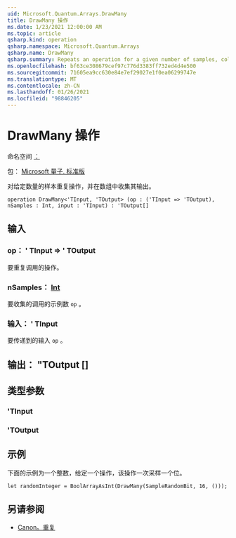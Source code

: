 ```yaml
---
uid: Microsoft.Quantum.Arrays.DrawMany
title: DrawMany 操作
ms.date: 1/23/2021 12:00:00 AM
ms.topic: article
qsharp.kind: operation
qsharp.namespace: Microsoft.Quantum.Arrays
qsharp.name: DrawMany
qsharp.summary: Repeats an operation for a given number of samples, collecting its outputs in an array.
ms.openlocfilehash: bf63ce308679cef97c776d3383ff732ed4d4e500
ms.sourcegitcommit: 71605ea9cc630e84e7ef29027e1f0ea06299747e
ms.translationtype: MT
ms.contentlocale: zh-CN
ms.lasthandoff: 01/26/2021
ms.locfileid: "98846205"
---
```

# <a name="drawmany-operation"></a>DrawMany 操作

命名空间 [：](xref:Microsoft.Quantum.Arrays)

包： [Microsoft 量子. 标准版](https://nuget.org/packages/Microsoft.Quantum.Standard)


对给定数量的样本重复操作，并在数组中收集其输出。

```qsharp
operation DrawMany<'TInput, 'TOutput> (op : ('TInput => 'TOutput), nSamples : Int, input : 'TInput) : 'TOutput[]
```


## <a name="input"></a>输入

### <a name="op--tinput--toutput"></a>op： ' TInput => ' TOutput 

要重复调用的操作。


### <a name="nsamples--int"></a>nSamples： [Int](xref:microsoft.quantum.lang-ref.int)

要收集的调用的示例数 `op` 。


### <a name="input--tinput"></a>输入： ' TInput

要传递到的输入 `op` 。



## <a name="output--toutput"></a>输出： "TOutput []



## <a name="type-parameters"></a>类型参数

### <a name="tinput"></a>'TInput


### <a name="toutput"></a>'TOutput



## <a name="example"></a>示例

下面的示例为一个整数，给定一个操作，该操作一次采样一个位。

```qsharp
let randomInteger = BoolArrayAsInt(DrawMany(SampleRandomBit, 16, ()));
```

## <a name="see-also"></a>另请参阅

- [Canon。重复](xref:Microsoft.Quantum.Canon.Repeat)